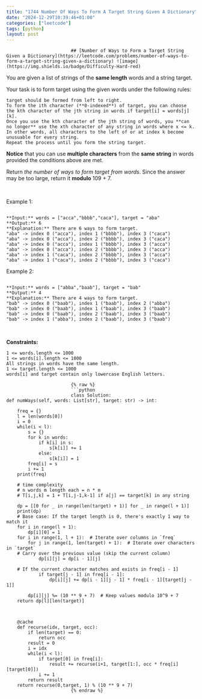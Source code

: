 ```yaml
---
title: "1744 Number Of Ways To Form A Target String Given A Dictionary"
date: "2024-12-29T10:39:46+01:00"
categories: ["leetcode"]
tags: [python]
layout: post
---
```



                            ## [Number of Ways to Form a Target String Given a Dictionary](https://leetcode.com/problems/number-of-ways-to-form-a-target-string-given-a-dictionary) ![image](https://img.shields.io/badge/Difficulty-Hard-red)

You are given a list of strings of the **same length** words and a string target.

Your task is to form target using the given words under the following rules:

	target should be formed from left to right.
	To form the ith character (**0-indexed**) of target, you can choose the kth character of the jth string in words if target[i] = words[j][k].
	Once you use the kth character of the jth string of words, you **can no longer** use the xth character of any string in words where x <= k. In other words, all characters to the left of or at index k become unusuable for every string.
	Repeat the process until you form the string target.

**Notice** that you can use **multiple characters** from the **same string** in words provided the conditions above are met.

Return *the number of ways to form target from words*. Since the answer may be too large, return it **modulo** 109 + 7.

 

Example 1:

```

**Input:** words = ["acca","bbbb","caca"], target = "aba"
**Output:** 6
**Explanation:** There are 6 ways to form target.
"aba" -> index 0 ("acca"), index 1 ("bbbb"), index 3 ("caca")
"aba" -> index 0 ("acca"), index 2 ("bbbb"), index 3 ("caca")
"aba" -> index 0 ("acca"), index 1 ("bbbb"), index 3 ("acca")
"aba" -> index 0 ("acca"), index 2 ("bbbb"), index 3 ("acca")
"aba" -> index 1 ("caca"), index 2 ("bbbb"), index 3 ("acca")
"aba" -> index 1 ("caca"), index 2 ("bbbb"), index 3 ("caca")

```

Example 2:

```

**Input:** words = ["abba","baab"], target = "bab"
**Output:** 4
**Explanation:** There are 4 ways to form target.
"bab" -> index 0 ("baab"), index 1 ("baab"), index 2 ("abba")
"bab" -> index 0 ("baab"), index 1 ("baab"), index 3 ("baab")
"bab" -> index 0 ("baab"), index 2 ("baab"), index 3 ("baab")
"bab" -> index 1 ("abba"), index 2 ("baab"), index 3 ("baab")

```

 

**Constraints:**

	1 <= words.length <= 1000
	1 <= words[i].length <= 1000
	All strings in words have the same length.
	1 <= target.length <= 1000
	words[i] and target contain only lowercase English letters.

                            {% raw %}
                            ```python
                            class Solution:
    def numWays(self, words: List[str], target: str) -> int:
        
        freq = {}
        l = len(words[0])
        i = 0
        while(i < l):
            s = {}
            for k in words:
                if k[i] in s:
                    s[k[i]] += 1
                else:
                    s[k[i]] = 1
            freq[i] = s
            i += 1
        print(freq)
        
        # time complexity 
        # n words m length each = n * m
        # T[i,j,k] = 1 + T[i,j-1,k-1] if a[j] == target[k] in any string
        
        dp = [[0 for _ in range(len(target) + 1)] for _ in range(l + 1)]
        print(dp)
        # Base case: If the target length is 0, there's exactly 1 way to match it
        for i in range(l + 1):
            dp[i][0] = 1
        for i in range(1, l + 1):  # Iterate over columns in `freq`
            for j in range(1, len(target) + 1):  # Iterate over characters in `target`
        # Carry over the previous value (skip the current column)
                dp[i][j] = dp[i - 1][j]
        
        # If the current character matches and exists in freq[i - 1]
                if target[j - 1] in freq[i - 1]:
                    dp[i][j] += dp[i - 1][j - 1] * freq[i - 1][target[j - 1]]
        
            dp[i][j] %= (10 ** 9 + 7)  # Keep values modulo 10^9 + 7
        return dp[l][len(target)]



        @cache
        def recurse(idx, target, occ):
            if len(target) == 0:
                return occ
            result = 0
            i = idx
            while(i < l):
                if target[0] in freq[i]:
                    result += recurse(i+1, target[1:], occ * freq[i][target[0]])
                i += 1
            return result
        return recurse(0,target, 1) % (10 ** 9 + 7)
                            {% endraw %}
                            